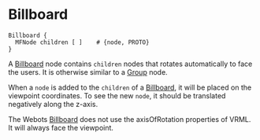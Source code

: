 # Billboard

```
Billboard {
  MFNode children [ ]    # {node, PROTO}
}
```

A [Billboard](#Billboard) node contains `children` nodes that rotates automatically to face the users.
It is otherwise similar to a [Group](group.md) node.

When a `node` is added to the `children` of a [Billboard](#Billboard), it will be placed on the viewpoint coordinates.
To see the new `node`, it should be translated negatively along the z-axis.

The Webots [Billboard](#Billboard) does not use the axisOfRotation properties of VRML. It will always face the viewpoint.
